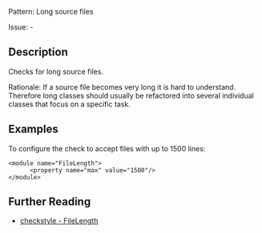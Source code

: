 Pattern: Long source files

Issue: -

## Description

Checks for long source files. 

Rationale: If a source file becomes very long it is hard to understand. Therefore long classes should usually be refactored into several individual classes that focus on a specific task. 

## Examples

To configure the check to accept files with up to 1500 lines: 
    
    
    <module name="FileLength">
          <property name="max" value="1500"/>
    </module>

## Further Reading

* [checkstyle - FileLength](http://checkstyle.sourceforge.net/config_sizes.html#FileLength)